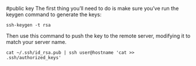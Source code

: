 #public key
The first thing you’ll need to do is make sure you’ve run the keygen command to generate the keys:

    ssh-keygen -t rsa
  
Then use this command to push the key to the remote server, modifying it to match your server name.

    cat ~/.ssh/id_rsa.pub | ssh user@hostname 'cat >> .ssh/authorized_keys'

